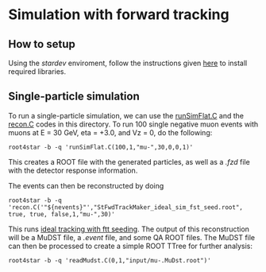 # Simulation with forward tracking

How to setup
------------
Using the <i>stardev</i> enviroment, follow the instructions given [here](https://github.com/jdbrice/fwd-software/wiki#accessing-up-to-date-code) to install required libraries.

Single-particle simulation
--------------------------
To run a single-particle simulation, we can use the [runSimFlat.C](runSimFlat.C) and the [recon.C](recon.C) codes in this directory. To run 100 single negative muon events with muons at E = 30 GeV, eta = +3.0, and Vz = 0, do the following:
```
root4star -b -q 'runSimFlat.C(100,1,"mu-",30,0,0,1)'
```
This creates a ROOT file with the generated particles, as well as a <i>.fzd</i> file with the detector response information.

The events can then be reconstructed by doing
```
root4star -b -q 'recon.C('"${nevents}"',"StFwdTrackMaker_ideal_sim_fst_seed.root", true, true, false,1,"mu-",30)'
```
This runs [ideal tracking with ftt seeding](https://github.com/jdbrice/fwd-software/wiki#ideal-tracking-use-truth-info). The output of this reconstruction will be a MuDST file, a <i>.event</i> file, and some QA ROOT files. The MuDST file can then be processed to create a simple ROOT TTree for further analysis:
```
root4star -b -q 'readMudst.C(0,1,"input/mu-.MuDst.root")'
```


